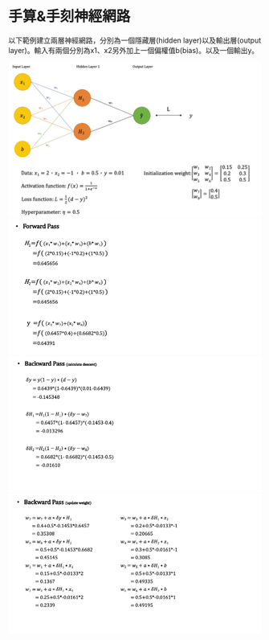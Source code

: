 # 手算&手刻神經網路
以下範例建立兩層神經網路，分別為一個隱藏層(hidden layer)以及輸出層(output layer)。輸入有兩個分別為x1、x2另外加上一個偏權值b(bias)。以及一個輸出y。


![](./screenshot/img01.png)
![](./screenshot/img02.png)
![](./screenshot/img03.png)
![](./screenshot/img04.png)
